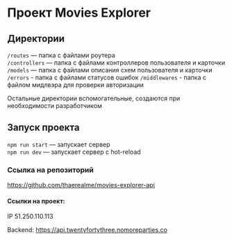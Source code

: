 # Проект Movies Explorer

## Директории

`/routes` — папка с файлами роутера  
`/controllers` — папка с файлами контроллеров пользователя и карточки   
`/models` — папка с файлами описания схем пользователя и карточки  
`/errors` - папка с файлами статусов ошибок
`/middlewares` - папка с файлом мидлвэра для проверки авторизации
  
Остальные директории вспомогательные, создаются при необходимости разработчиком

## Запуск проекта

`npm run start` — запускает сервер   
`npm run dev` — запускает сервер с hot-reload

### Ссылка на репозиторий

https://github.com/thaerealme/movies-explorer-api

#### Ссылки на проект:

IP 51.250.110.113

Backend: https://api.twentyfortythree.nomoreparties.co
